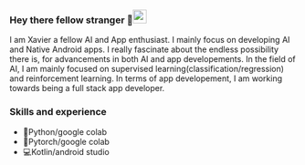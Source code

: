 ### Hey there fellow stranger 👋<img src="https://github.com/TheDudeThatCode/TheDudeThatCode/blob/master/Assets/Earth.gif" width="24px">

I am Xavier a fellow AI and App enthusiast. I mainly focus on developing AI and Native Android apps. I really fascinate about the endless possibility there is, for 
advancements in both AI and app developements. In the field of AI, I am mainly focused on supervised learning(classification/regression) and reinforcement learning. In 
terms of app developement, I am working towards being a full stack app developer.

                                                                                         
### Skills and experience
- 🐍Python/google colab                                                 
- 🤖Pytorch/google colab                                                                                                          
- 💻Kotlin/android studio                         




                                                                                  

